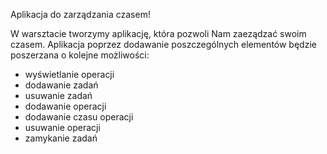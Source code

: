 Aplikacja do zarządzania czasem!

W warsztacie tworzymy aplikację, która pozwoli Nam zaeządzać swoim czasem.
Aplikacja poprzez dodawanie poszczególnych elementów będzie poszerzana o kolejne możliwości:
- wyświetlanie operacji
- dodawanie zadań
- usuwanie zadań
- dodawanie operacji
- dodawanie czasu operacji
- usuwanie operacji
- zamykanie zadań


